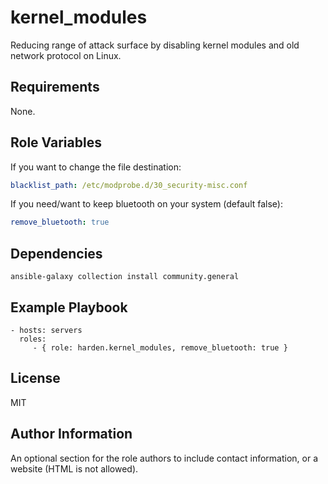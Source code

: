 kernel_modules
=========

Reducing range of attack surface by disabling kernel modules and old network protocol on Linux.

Requirements
------------

None.

Role Variables
--------------

If you want to change the file destination:

```yml
blacklist_path: /etc/modprobe.d/30_security-misc.conf
```

If you need/want to keep bluetooth on your system (default false):

```yml
remove_bluetooth: true
```

Dependencies
------------

    ansible-galaxy collection install community.general

Example Playbook
----------------

    - hosts: servers
      roles:
         - { role: harden.kernel_modules, remove_bluetooth: true }

License
-------

MIT

Author Information
------------------

An optional section for the role authors to include contact information, or a website (HTML is not allowed).
